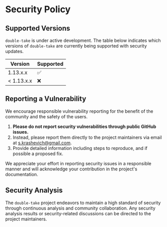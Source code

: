 # Security Policy

## Supported Versions

`double-take` is under active development. The table below indicates which versions of `double-take` are currently being supported with security updates.

| Version | Supported          |
| ------- | ------------------ |
| 1.13.x.x   | :white_check_mark: |
| < 1.13.x.x   | :x:                |

## Reporting a Vulnerability

We encourage responsible vulnerability reporting for the benefit of the community and the safety of the users.

1. **Please do not report security vulnerabilities through public GitHub issues.**
2. Instead, please report them directly to the project maintainers via email at [s.krashevich@gmail.com](mailto:s.krashevich@gmail.com).
3. Provide detailed information including steps to reproduce, and if possible a proposed fix.

We appreciate your effort in reporting security issues in a responsible manner and will acknowledge your contribution in the project's documentation.

## Security Analysis

The `double-take` project endeavors to maintain a high standard of security through continuous analysis and community collaboration. Any security analysis results or security-related discussions can be directed to the project maintainers.
